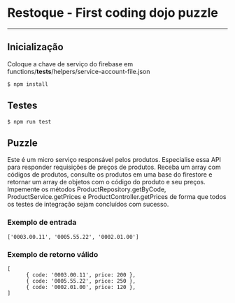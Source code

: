 # Restoque - First coding dojo puzzle

---

## Inicialização

Coloque a chave de serviço do firebase em functions/__tests__/helpers/service-account-file.json

```
$ npm install
```

## Testes

```
$ npm run test
```

## Puzzle

Este é um micro serviço responsável pelos produtos. Especialise essa API para responder requisições de preços de produtos.
Receba um array com códigos de produtos, consulte os produtos em uma base do firestore e retornar um array de objetos com o código do produto e seu preços.
Impemente os métodos ProductRepository.getByCode, ProductService.getPrices e ProductController.getPrices de forma que todos os testes de integração sejam concluídos com sucesso.

### Exemplo de entrada

```
['0003.00.11', '0005.55.22', '0002.01.00']
```

### Exemplo de retorno válido

```
[
      { code: '0003.00.11', price: 200 },
      { code: '0005.55.22', price: 250 },
      { code: '0002.01.00', price: 120 },
]
```
